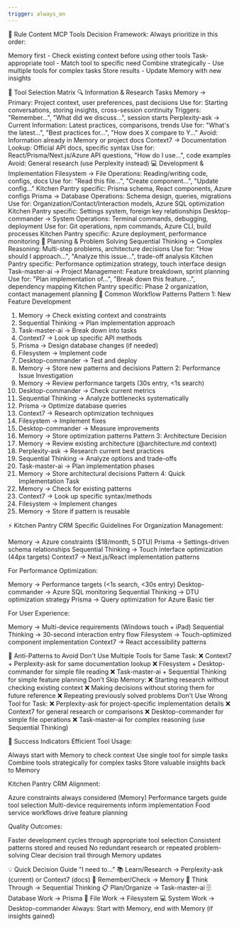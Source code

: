 ```yaml
---
trigger: always_on
---
```


🎯 Rule Content
MCP Tools Decision Framework:
Always prioritize in this order:

Memory first - Check existing context before using other tools
Task-appropriate tool - Match tool to specific need
Combine strategically - Use multiple tools for complex tasks
Store results - Update Memory with new insights


🧠 Tool Selection Matrix
🔍 Information & Research Tasks
Memory → Primary: Project context, user preferences, past decisions
Use for: Starting conversations, storing insights, cross-session continuity
Triggers: "Remember...", "What did we discuss...", session starts
Perplexity-ask → Current Information: Latest practices, comparisons, trends
Use for: "What's the latest...", "Best practices for...", "How does X compare to Y..."
Avoid: Information already in Memory or project docs
Context7 → Documentation Lookup: Official API docs, specific syntax
Use for: React/Prisma/Next.js/Azure API questions, "How do I use...", code examples
Avoid: General research (use Perplexity instead)
💻 Development & Implementation
Filesystem → File Operations: Reading/writing code, configs, docs
Use for: "Read this file...", "Create component...", "Update config..."
Kitchen Pantry specific: Prisma schema, React components, Azure configs
Prisma → Database Operations: Schema design, queries, migrations
Use for: Organization/Contact/Interaction models, Azure SQL optimization
Kitchen Pantry specific: Settings system, foreign key relationships
Desktop-commander → System Operations: Terminal commands, debugging, deployment
Use for: Git operations, npm commands, Azure CLI, build processes
Kitchen Pantry specific: Azure deployment, performance monitoring
🤔 Planning & Problem Solving
Sequential Thinking → Complex Reasoning: Multi-step problems, architecture decisions
Use for: "How should I approach...", "Analyze this issue...", trade-off analysis
Kitchen Pantry specific: Performance optimization strategy, touch interface design
Task-master-ai → Project Management: Feature breakdown, sprint planning
Use for: "Plan implementation of...", "Break down this feature...", dependency mapping
Kitchen Pantry specific: Phase 2 organization, contact management planning
🔄 Common Workflow Patterns
Pattern 1: New Feature Development
1. Memory → Check existing context and constraints
2. Sequential Thinking → Plan implementation approach  
3. Task-master-ai → Break down into tasks
4. Context7 → Look up specific API methods
5. Prisma → Design database changes (if needed)
6. Filesystem → Implement code
7. Desktop-commander → Test and deploy
8. Memory → Store new patterns and decisions
Pattern 2: Performance Issue Investigation
1. Memory → Review performance targets (30s entry, <1s search)
2. Desktop-commander → Check current metrics
3. Sequential Thinking → Analyze bottlenecks systematically
4. Prisma → Optimize database queries
5. Context7 → Research optimization techniques
6. Filesystem → Implement fixes
7. Desktop-commander → Measure improvements
8. Memory → Store optimization patterns
Pattern 3: Architecture Decision
1. Memory → Review existing architecture (@architecture.md context)
2. Perplexity-ask → Research current best practices
3. Sequential Thinking → Analyze options and trade-offs
4. Task-master-ai → Plan implementation phases
5. Memory → Store architectural decisions
Pattern 4: Quick Implementation Task
1. Memory → Check for existing patterns
2. Context7 → Look up specific syntax/methods
3. Filesystem → Implement changes
4. Memory → Store if pattern is reusable

⚡ Kitchen Pantry CRM Specific Guidelines
For Organization Management:

Memory → Azure constraints ($18/month, 5 DTU)
Prisma → Settings-driven schema relationships
Sequential Thinking → Touch interface optimization (44px targets)
Context7 → Next.js/React implementation patterns

For Performance Optimization:

Memory → Performance targets (<1s search, <30s entry)
Desktop-commander → Azure SQL monitoring
Sequential Thinking → DTU optimization strategy
Prisma → Query optimization for Azure Basic tier

For User Experience:

Memory → Multi-device requirements (Windows touch + iPad)
Sequential Thinking → 30-second interaction entry flow
Filesystem → Touch-optimized component implementation
Context7 → React accessibility patterns


🚫 Anti-Patterns to Avoid
Don't Use Multiple Tools for Same Task:
❌ Context7 + Perplexity-ask for same documentation lookup
❌ Filesystem + Desktop-commander for simple file reading
❌ Task-master-ai + Sequential Thinking for simple feature planning
Don't Skip Memory:
❌ Starting research without checking existing context
❌ Making decisions without storing them for future reference
❌ Repeating previously solved problems
Don't Use Wrong Tool for Task:
❌ Perplexity-ask for project-specific implementation details
❌ Context7 for general research or comparisons
❌ Desktop-commander for simple file operations
❌ Task-master-ai for complex reasoning (use Sequential Thinking)

🎯 Success Indicators
Efficient Tool Usage:

 Always start with Memory to check context
 Use single tool for simple tasks
 Combine tools strategically for complex tasks
 Store valuable insights back to Memory

Kitchen Pantry CRM Alignment:

 Azure constraints always considered (Memory)
 Performance targets guide tool selection
 Multi-device requirements inform implementation
 Food service workflows drive feature planning

Quality Outcomes:

 Faster development cycles through appropriate tool selection
 Consistent patterns stored and reused
 No redundant research or repeated problem-solving
 Clear decision trail through Memory updates


💡 Quick Decision Guide
"I need to..."
📚 Learn/Research → Perplexity-ask (current) or Context7 (docs)
🧠 Remember/Check → Memory
🤔 Think Through → Sequential Thinking
📋 Plan/Organize → Task-master-ai
🗄️ Database Work → Prisma
📁 File Work → Filesystem
💻 System Work → Desktop-commander
Always: Start with Memory, end with Memory (if insights gained)